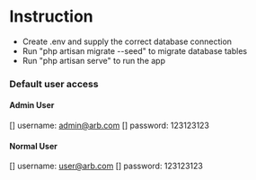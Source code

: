 # Instruction

* Create .env and supply the correct database connection
* Run "php artisan migrate --seed" to migrate database tables
* Run "php artisan serve" to run the app


### Default user access

#### Admin User
[] username: admin@arb.com 
[] password: 123123123

#### Normal User
[] username: user@arb.com 
[] password: 123123123 